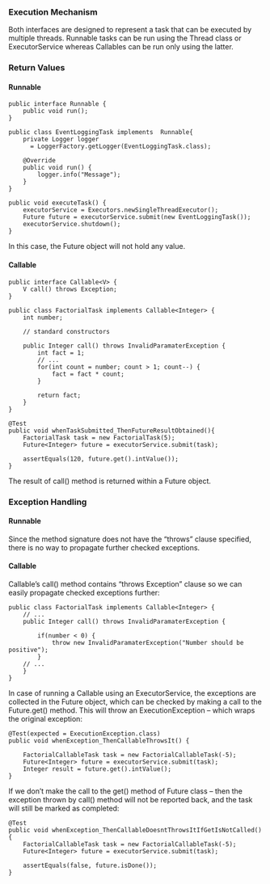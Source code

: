 ### Execution Mechanism
Both interfaces are designed to represent a task that can be executed by multiple threads. Runnable tasks can be run using the Thread class or ExecutorService whereas Callables can be run only using the latter.

### Return Values
#### Runnable

```
public interface Runnable {
    public void run();
}

public class EventLoggingTask implements  Runnable{
    private Logger logger
      = LoggerFactory.getLogger(EventLoggingTask.class);
 
    @Override
    public void run() {
        logger.info("Message");
    }
}

public void executeTask() {
    executorService = Executors.newSingleThreadExecutor();
    Future future = executorService.submit(new EventLoggingTask());
    executorService.shutdown();
}
```
In this case, the Future object will not hold any value.

#### Callable
```
public interface Callable<V> {
    V call() throws Exception;
}

public class FactorialTask implements Callable<Integer> {
    int number;
 
    // standard constructors
 
    public Integer call() throws InvalidParamaterException {
        int fact = 1;
        // ...
        for(int count = number; count > 1; count--) {
            fact = fact * count;
        }
 
        return fact;
    }
}

@Test
public void whenTaskSubmitted_ThenFutureResultObtained(){
    FactorialTask task = new FactorialTask(5);
    Future<Integer> future = executorService.submit(task);
  
    assertEquals(120, future.get().intValue());
}
```
The result of call() method is returned within a Future object.

### Exception Handling
#### Runnable
Since the method signature does not have the “throws” clause specified, there is no way to propagate further checked exceptions.

#### Callable
Callable’s call() method contains “throws Exception” clause so we can easily propagate checked exceptions further:
```
public class FactorialTask implements Callable<Integer> {
    // ...
    public Integer call() throws InvalidParamaterException {
 
        if(number < 0) {
            throw new InvalidParamaterException("Number should be positive");
        }
    // ...
    }
}
```

In case of running a Callable using an ExecutorService, the exceptions are collected in the Future object, which can be checked by making a call to the Future.get() method. This will throw an ExecutionException – which wraps the original exception:

```
@Test(expected = ExecutionException.class)
public void whenException_ThenCallableThrowsIt() {
  
    FactorialCallableTask task = new FactorialCallableTask(-5);
    Future<Integer> future = executorService.submit(task);
    Integer result = future.get().intValue();
}
```

If we don’t make the call to the get() method of Future class – then the exception thrown by call() method will not be reported back, and the task will still be marked as completed:
```
@Test
public void whenException_ThenCallableDoesntThrowsItIfGetIsNotCalled(){
    FactorialCallableTask task = new FactorialCallableTask(-5);
    Future<Integer> future = executorService.submit(task);
  
    assertEquals(false, future.isDone());
}
```